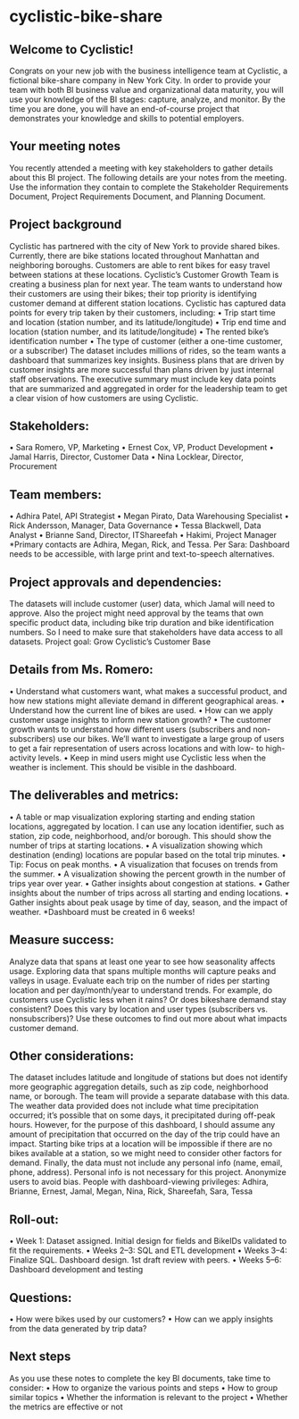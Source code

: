 # cyclistic-bike-share
## Welcome to Cyclistic! 
Congrats on your new job with the business intelligence team at Cyclistic, a fictional bike-share company in New York City. In order to provide your team with both BI business value and organizational data maturity, you will use your knowledge of the BI stages: capture, analyze, and monitor. By the time you are done, you will have an end-of-course project that demonstrates your knowledge and skills to potential employers.

## Your meeting notes
You recently attended a meeting with key stakeholders to gather details about this BI project. The following details are your notes from the meeting. Use the information they contain to complete the Stakeholder Requirements Document, Project Requirements Document, and Planning Document.

## Project background
Cyclistic has partnered with the city of New York to provide shared bikes. Currently, there are bike stations located throughout Manhattan and neighboring boroughs. Customers are able to rent bikes for easy travel between stations at these locations.
Cyclistic’s Customer Growth Team is creating a business plan for next year. The team wants to understand how their customers are using their bikes; their top priority is identifying customer demand at different station locations.
Cyclistic has captured data points for every trip taken by their customers, including:
•	Trip start time and location (station number, and its latitude/longitude)
•	Trip end time and location (station number, and its latitude/longitude)
•	The rented bike’s identification number
•	The type of customer (either a one-time customer, or a subscriber)
The dataset includes millions of rides, so the team wants a dashboard that summarizes key insights. Business plans that are driven by customer insights are more successful than plans driven by just internal staff observations. The executive summary must include key data points that are summarized and aggregated in order for the leadership team to get a clear vision of how customers are using Cyclistic.

## Stakeholders: 
•	Sara Romero, VP, Marketing
•	Ernest Cox, VP,  Product Development
•	Jamal Harris, Director, Customer Data
•	Nina Locklear, Director, Procurement

## Team members: 
•	Adhira Patel, API Strategist
•	Megan Pirato, Data Warehousing Specialist
•	Rick Andersson, Manager, Data Governance 
•	Tessa Blackwell, Data Analyst
•	Brianne Sand, Director, ITShareefah 
•	Hakimi, Project Manager
*Primary contacts are Adhira, Megan, Rick, and Tessa. 
Per Sara: Dashboard needs to be accessible, with large print and text-to-speech alternatives.

## Project approvals and dependencies:
The datasets will include customer (user) data, which Jamal will need to approve. Also the project might need approval by the teams that own specific product data, including bike trip duration and bike identification numbers. So I need to make sure that stakeholders have data access to all datasets.
Project goal: Grow Cyclistic’s Customer Base

## Details from Ms. Romero:
•	Understand what customers want, what makes a successful product, and how new stations might alleviate demand in different geographical areas.
•	Understand how the current line of bikes are used.
•	How can we apply customer usage insights to inform new station growth?
•	The customer growth wants to understand how different users (subscribers and non-subscribers) use our bikes. We’ll want to investigate a large group of users to get a fair representation of users across locations and with low- to high-activity levels.
•	Keep in mind users might use Cyclistic less when the weather is inclement. This should be visible in the dashboard.

## The deliverables and metrics:
•	A table or map visualization exploring starting and ending station locations, aggregated by location. I can use any location identifier, such as station, zip code, neighborhood, and/or borough. This should show the number of trips at starting locations.
•	A visualization showing which destination (ending) locations are popular based on the total trip minutes.
•	Tip: Focus on peak months.
•	A visualization that focuses on trends from the summer.
•	A visualization showing the percent growth in the number of trips year over year.
•	Gather insights about congestion at stations.
•	Gather insights about the number of trips across all starting and ending locations.
•	Gather insights about peak usage by time of day, season, and the impact of weather.
*Dashboard must be created in 6 weeks!

## Measure success:
Analyze data that spans at least one year to see how seasonality affects usage. Exploring data that spans multiple months will capture peaks and valleys in usage. Evaluate each trip on the number of rides per starting location and per day/month/year to understand trends. For example, do customers use Cyclistic less when it rains? Or does bikeshare demand stay consistent? Does this vary by location and user types (subscribers vs. nonsubscribers)? Use these outcomes to find out more about what impacts customer demand.

## Other considerations:
The dataset includes latitude and longitude of stations but does not identify more geographic aggregation details, such as zip code, neighborhood name, or borough. The team will provide a separate database with this data. 
The weather data provided does not include what time precipitation occurred; it’s possible that on some days, it precipitated during off-peak hours. However, for the purpose of this dashboard, I should assume any amount of precipitation that occurred on the day of the trip could have an impact.
Starting bike trips at a location will be impossible if there are no bikes available at a station, so we might need to consider other factors for demand.
Finally, the data must not include any personal info (name, email, phone, address). Personal info is not necessary for this project. Anonymize users to avoid bias. 
People with dashboard-viewing privileges: 
Adhira, Brianne, Ernest, Jamal, Megan, Nina, Rick, Shareefah, Sara, Tessa

## Roll-out:
•	Week 1: Dataset assigned. Initial design for fields and BikeIDs validated to fit the requirements.
•	Weeks 2–3: SQL and ETL development
•	Weeks 3–4: Finalize SQL. Dashboard design. 1st draft review with peers.
•	Weeks 5–6: Dashboard development and testing

## Questions:
•	How were bikes used by our customers?
•	How can we apply insights from the data generated by trip data?

## Next steps
As you use these notes to complete the key BI documents, take time to consider:
•	How to organize the various points and steps
•	How to group similar topics
•	Whether the information is relevant to the project
•	Whether the metrics are effective or not

